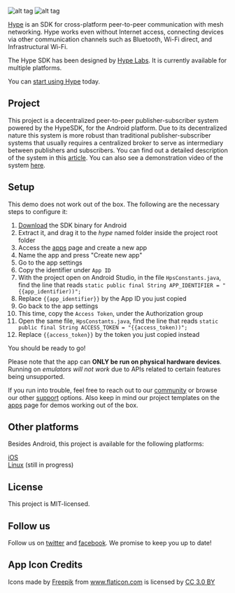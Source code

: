 ![alt tag](https://hypelabs.io/static/img/NQMAnSZ.jpg)
![alt tag](https://hypelabs.io/static/img/logo200x.png)

[Hype](https://hypelabs.io/?r=10) is an SDK for cross-platform peer-to-peer communication with mesh networking. Hype works even without Internet access, connecting devices via other communication channels such as Bluetooth, Wi-Fi direct, and Infrastructural Wi-Fi.

The Hype SDK has been designed by [Hype Labs](http://hypelabs.io/?r=10). It is currently available for multiple platforms.

You can [start using Hype](http://hypelabs.io/?r=10) today.


## Project

This project is a decentralized peer-to-peer publisher-subscriber system powered by the HypeSDK, for the Android platform. Due to its decentralized nature this system is more robust than traditional publisher-subscriber systems that usually requires a centralized broker to serve as intermediary between publishers and subscribers. You can find out a detailed description of the system in this [article](https://medium.com/@hypelabs.io). You can also see a demonstration video of the system [here](https://www.youtube.com/watch?v=2fMwe3q1NYc&t=2s).



## Setup

This demo does not work out of the box. The following are the necessary steps to configure it:

 1. [Download](https://hypelabs.io/downloads/?r=10) the SDK binary for Android
 2. Extract it, and drag it to the *hype* named folder inside the project root folder
 3. Access the [apps](https://hypelabs.io/apps/?r=10) page and create a new app
 4. Name the app and press "Create new app"
 5. Go to the app settings
 6. Copy the identifier under `App ID`
 7. With the project open on Android Studio, in the file `HpsConstants.java`, find the line that reads `static public final String APP_IDENTIFIER = "{{app_identifier))";`
 8. Replace `{{app_identifier}}` by the App ID you just copied
 9. Go back to the app settings
 10. This time, copy the `Access Token`, under the Authorization group
 11. Open the same file, `HpsConstants.java`, find the line that reads `static public final String ACCESS_TOKEN = "{{access_token))";`
 12. Replace `{{access_token}}` by the token you just copied instead

You should be ready to go! 

Please note that the app can **ONLY be run on physical hardware devices**. Running on *emulators will not work* due to APIs related to certain features being unsupported.

If you run into trouble, feel free to reach out to our [community](https://hypelabs.io/community/?r=10) or browse our other [support](https://hypelabs.io/support/?r=10) options. Also keep in mind our project templates on the [apps](https://hypelabs.io/apps/?r=10) page for demos working out of the box.

## Other platforms

Besides Android, this project is available for the following platforms:

[iOS](https://github.com/Hype-Labs/pubsub.ios) <br>
[Linux](https://github.com/Hype-Labs/pubsub.linux) (still in progress)

## License

This project is MIT-licensed.

## Follow us

Follow us on [twitter](http://www.twitter.com/hypelabstech) and [facebook](http://www.facebook.com/hypelabs.io). We promise to keep you up to date!

## App Icon Credits

<div>Icons made by <a href="http://www.freepik.com" title="Freepik">Freepik</a> from <a href="https://www.flaticon.com/" title="Flaticon">www.flaticon.com</a> is licensed by <a href="http://creativecommons.org/licenses/by/3.0/" title="Creative Commons BY 3.0" target="_blank">CC 3.0 BY</a></div>
